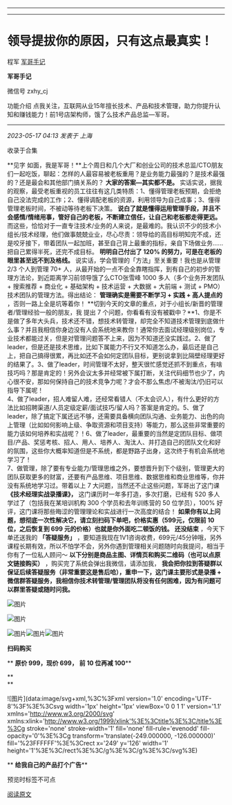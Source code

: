 ----------------------------------------
----------------------------------------
#  领导提拔你的原因，只有这点最真实！

程军  [ 军哥手记 ](javascript:void\(0\);)

**军哥手记** ![]()

微信号 zxhy_cj

功能介绍 点我关注，互联网从业15年擅长技术、产品和技术管理，助力你提升认知和赚钱能力！前1号店架构师，饿了么技术产品总监—军哥。

____

_2023-05-17 04:13_ _发表于 上海_

收录于合集

**见字
如面，我是军哥！**上个周日和几个大厂和创业公司的技术总监/CTO朋友们一起吃饭，聊起：怎样的人最容易被老板重用？是业务能力最强的？是技术最强的？还是最会和其他部门搞关系的？
**大家的答案—其实都不是。**
实话实说，据我的观察，最受老板重视的员工往往有这几类特质：1、懂得管理老板预期，会拒绝自己没法完成的工作；2、懂得调配老板的资源，利用领导为自己成事；3、懂得管理老板时间，不被动等待老板下决策。
**说白了就是懂得运用管理手段，并且不会感情/情绪用事，管好自己的老板，不断建立信任，让自己和老板都走得更远。**
而这些，恰恰对于一直专注技术/业务的人来说，是最难的。我认识不少的技术小组长/技术经理，他们做事兢兢业业，尽心尽责：领导给的高目标明知完不成，还是咬牙接下，带着团队一起加班，甚至自己背上最重的指标，亲自下场做业务......把自己累得半死，还完不成目标。
**明明自己付出了 120% 的努力，可是在老板的眼里甚至远不到及格线。** 说实话，学会管理的「方法」至关重要！我也是从管理 2/3 个人到管理 70+
人，从最开始的一点不会全靠瞎指挥，到有自己的初步的管理方法论，到近距离学习前领导饿了么CTO张雪峰 1000 多人（多个业务开发团队 + 搜索推荐 +
商业化 + 基础架构 + 技术运营 + 大数据 + 大前端 + 测试 + PMO）技术团队的管理方法。得出结论： **管理确实是需要不断学习 + 实践 +
高人提点的** ，否则一路上全是坑等着你！ **切到今天的文章的重点，对于小组长/新晋的管理者/管理经验一般的朋友，我 提出 7
个问题，你看看有没有被戳中？**1、你是不是做了多年大头兵，技术还不错，想技术转管理，却完全不知道技术管理到底做什么事？并且我相信你身边没有人会系统地来教你！通常你去面试经理级别岗位，专业技术都能过关，但是对管理问题答不上来，因为不知道还没实践过。2、做了leader，但是还是技术思维，比如下属能力不行又不知道怎么办，最后还是自己上，把自己搞得很累，再比如还不会如何定团队目标，更别说拿到比隔壁经理更好的结果了。3、做了leader，时间管理不太好，整天很忙感觉还抓不到重点，有啥技巧吗？那是肯定的！另外会议太多并经常被下属打断，关注代码细节也少了，内心很不安，那如何保持自己的技术竞争力呢？才会不那么焦虑/不被淘汰/仍旧可以指导下属呢！  
4、做了leader，招人难留人难，还经常看错人（不太会识人），有什么更好的方法比如招聘渠道/人员定级定薪/面试技巧/留人吗？答案是肯定的。5、做了leader，除了搞定下属还远不够，还需要具备横向团队沟通、业务能力、出色的向上管理（比如如何影响上级、争取资源和项目支持）等能力，那么这些非常重要的能力该如何培养和实战呢？！6、做了leader，最重要的当然是定团队目标、做项目/产品、奖惩考核、招人、用人、培养人、淘汰人、并打造自己的团队文化和好的氛围，这些你大概率知道但是不系统，都是野路子出身，这次终于有机会系统地学习了！  
7、做管理，除了要有专业能力/管理思维之外，要想晋升到下个级别，管理更大的团队获取更多的财富，还要有产品思维、项目思维、数据思维和商业思维等，你并没有系统地学习过。带着以上
7 大问题，当然还不止这些问题，军哥出了这门课 **《技术经理实战录播课》，** 这门课历时一年多打造，多次打磨，已经有 520
多人学过了（包括我在某培训机构 300 个学员和去年训练营的 50 位学员），100% 好评，这门课将那些晦涩的管理理论和实战进行一次高度的结合！
**如果你有以上问题，想彻底一次性解决它，请立刻扫码下单吧，价格实惠（599元，仅限前 10 位，之后恢复到 699
元的价格）也就是你外面吃二顿饭的钱。** **还没结束** ，今天下单还送我的 **「答疑服务」**
，要知道我现在1V1咨询收费，699元/45分钟哦，另外课程长期有效，所以不怕学不会，另外你遇到管理相关问题随时向我提问，相当于你有了一位私人顾问～
**以下分别是商品主图、详情页和购买二维码（也可以点原文链接购买）** ，购买完了系统会弹出我微信，请添加我，
**我会把你拉到答疑群以保证后续答疑服务（非常重要这是售后哈），重申一下，这门课主要形式是录播 +
微信群答疑服务，我相信你技术转管理/管理团队将没有任何困难，因为有问题可以群里答疑或随时问我。**

![图片](https://mmbiz.qpic.cn/mmbiz_jpg/zoS8kK5mlOkibyFjUA5WG26kImMibLnKhlexjzCIcziccGzwIxMP5sM3mYH0OdFpDic9VY1TzibK6jDbcVahYIzbibLg/640?wx_fmt=jpeg)

![图片](https://mmbiz.qpic.cn/mmbiz_jpg/zoS8kK5mlOkibyFjUA5WG26kImMibLnKhlMHBMZhsvt5Zooqkw4elCzUianyVnm6TN1ib6FiaJ6rbBsZTpXLckic88kA/640?wx_fmt=jpeg)

![图片](https://mmbiz.qpic.cn/mmbiz_png/b96CibCt70iaajvl7fD4ZCicMcjhXMp1v6UibM134tIsO1j5yqHyNhh9arj090oAL7zGhRJRq6cFqFOlDZMleLl4pw/640?wx_fmt=png&wxfrom=5&wx_lazy=1&wx_co=1)![图片](https://mmbiz.qpic.cn/mmbiz_png/b96CibCt70iaajvl7fD4ZCicMcjhXMp1v6UibM134tIsO1j5yqHyNhh9arj090oAL7zGhRJRq6cFqFOlDZMleLl4pw/640?wx_fmt=png&wxfrom=5&wx_lazy=1&wx_co=1)![图片](https://mmbiz.qpic.cn/mmbiz_png/b96CibCt70iaajvl7fD4ZCicMcjhXMp1v6UibM134tIsO1j5yqHyNhh9arj090oAL7zGhRJRq6cFqFOlDZMleLl4pw/640?wx_fmt=png&wxfrom=5&wx_lazy=1&wx_co=1)

 **扫码购买**

 ** **原价 999，现价 699，** **前 10 位再减 100****

 **  
**

![图片](data:image/svg+xml,%3C%3Fxml version='1.0' encoding='UTF-8'%3F%3E%3Csvg
width='1px' height='1px' viewBox='0 0 1 1' version='1.1'
xmlns='http://www.w3.org/2000/svg'
xmlns:xlink='http://www.w3.org/1999/xlink'%3E%3Ctitle%3E%3C/title%3E%3Cg
stroke='none' stroke-width='1' fill='none' fill-rule='evenodd' fill-
opacity='0'%3E%3Cg transform='translate\(-249.000000, -126.000000\)'
fill='%23FFFFFF'%3E%3Crect x='249' y='126' width='1'
height='1'%3E%3C/rect%3E%3C/g%3E%3C/g%3E%3C/svg%3E)

 ** **给我自己的产品打个广告****

预览时标签不可点

[阅读原文](javascript:;)

